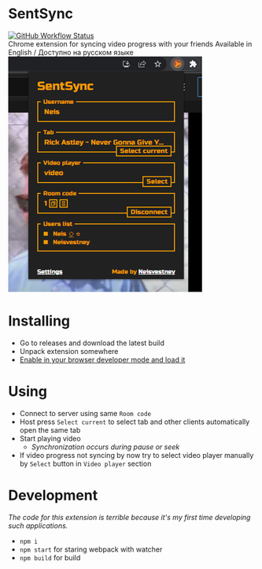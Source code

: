 # SentSync
[![GitHub Workflow Status](https://img.shields.io/github/workflow/status/Neisvestney/SentSync/Build?style=flat-square)](https://github.com/Neisvestney/SentSync/actions/workflows/build.yml)  
Chrome extension for syncing video progress with your friends
Available in English / Доступно на русском языке
![](images/chrome_KM2w6dhN29.png)
# Installing
- Go to releases and download the latest build
- Unpack extension somewhere
- [Enable in your browser developer mode and load it](https://developer.chrome.com/docs/extensions/mv3/getstarted/#unpacked)
# Using
- Connect to server using same `Room code`
- Host press `Select current` to select tab and other clients automatically open the same tab
- Start playing video
  - _Synchronization occurs during pause or seek_
- If video progress not syncing by now try to select video player manually by `Select` button in `Video player` section
# Development
_The code for this extension is terrible because it's my first time developing such applications._ 
- `npm i`
- `npm start` for staring webpack with watcher 
- `npm build` for build

